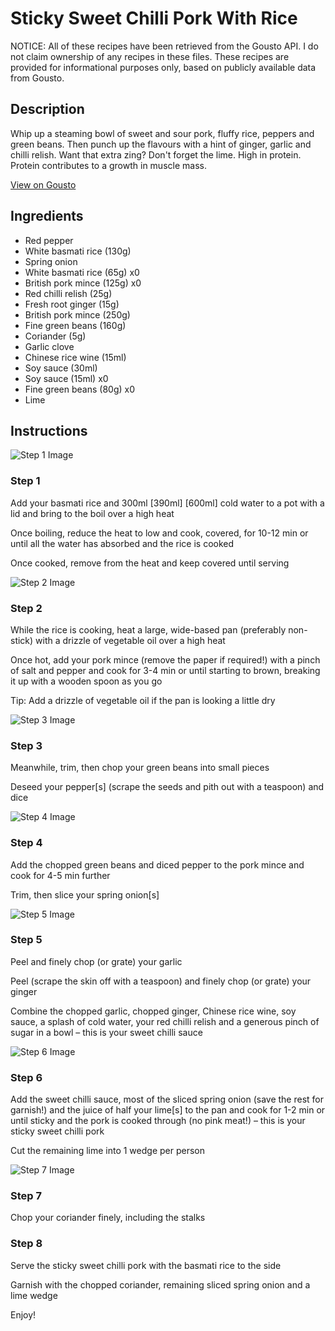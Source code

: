 # Sticky Sweet Chilli Pork With Rice

NOTICE: All of these recipes have been retrieved from the Gousto API. I do not claim ownership of any recipes in these files. These recipes are provided for informational purposes only, based on publicly available data from Gousto.

## Description

Whip up a steaming bowl of sweet and sour pork, fluffy rice, peppers and green beans. Then punch up the flavours with a hint of ginger, garlic and chilli relish. Want that extra zing? Don't forget the lime. High in protein. Protein contributes to a growth in muscle mass.

[View on Gousto](https://www.gousto.co.uk/recipes/cookbook/sticky-sweet-chilli-pork-with-rice)

## Ingredients

- Red pepper
- White basmati rice (130g)
- Spring onion
- White basmati rice (65g) x0
- British pork mince (125g) x0
- Red chilli relish (25g)
- Fresh root ginger (15g)
- British pork mince (250g)
- Fine green beans (160g)
- Coriander (5g)
- Garlic clove
- Chinese rice wine (15ml)
- Soy sauce (30ml)
- Soy sauce (15ml) x0
- Fine green beans (80g) x0
- Lime

## Instructions

![Step 1 Image](https://production-media.gousto.co.uk/cms/recipe-step-image/Step-1-1644936107386-x200.jpg)

### Step 1

Add your basmati rice and 300ml <span class="text-purple">[390ml]</span> <span class="text-danger">[600ml]</span> cold water to a pot with a lid and bring to the boil over a high heat

Once boiling, reduce the heat to low and cook, covered, for 10-12 min or until all the water has absorbed and the rice is cooked

Once cooked, remove from the heat and keep covered until serving

![Step 2 Image](https://production-media.gousto.co.uk/cms/recipe-step-image/Step-2-1644936109915-x200.jpg)

### Step 2

While the rice is cooking, heat a large, wide-based pan (preferably non-stick) with a drizzle of vegetable oil over a high heat

Once hot, add your pork mince (remove the paper if required!) with a pinch of salt and pepper and cook for 3-4 min or until starting to brown, breaking it up with a wooden spoon as you go

Tip: Add a drizzle of vegetable oil if the pan is looking a little dry

![Step 3 Image](https://production-media.gousto.co.uk/cms/recipe-step-image/Step-3-1644936113173-x200.jpg)

### Step 3

Meanwhile, trim, then chop your green beans into small pieces

Deseed your pepper[s] (scrape the seeds and pith out with a teaspoon) and dice

![Step 4 Image](https://production-media.gousto.co.uk/cms/recipe-step-image/Step-4-1644936115292-x200.jpg)

### Step 4

Add the chopped green beans and diced pepper to the pork mince and cook for 4-5 min further

Trim, then slice your spring onion[s]

![Step 5 Image](https://production-media.gousto.co.uk/cms/recipe-step-image/Step-5-1644936117988-x200.jpg)

### Step 5

Peel and finely chop (or grate) your garlic

Peel (scrape the skin off with a teaspoon) and finely chop (or grate) your ginger

Combine the chopped garlic, chopped ginger, Chinese rice wine, soy sauce, a splash of cold water, your red chilli relish and a generous pinch of sugar in a bowl – this is your sweet chilli sauce

![Step 6 Image](https://production-media.gousto.co.uk/cms/recipe-step-image/Step-6-1644936120453-x200.jpg)

### Step 6

Add the sweet chilli sauce, most of the sliced spring onion (save the rest for garnish!) and the juice of half your lime[s] to the pan and cook for 1-2 min or until sticky and the pork is cooked through (no pink meat!) – this is your sticky sweet chilli pork

Cut the remaining lime into 1 wedge per person

![Step 7 Image](https://production-media.gousto.co.uk/cms/recipe-step-image/Step-7-1644936122691-x200.jpg)

### Step 7

Chop your coriander finely, including the stalks

### Step 8

Serve the sticky sweet chilli pork with the basmati rice to the side

Garnish with the chopped coriander, remaining sliced spring onion and a lime wedge

Enjoy!

